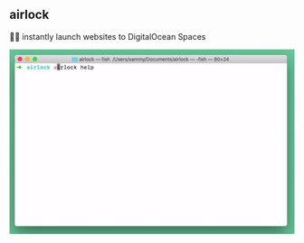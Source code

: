 ## airlock

🚀🌌 instantly launch websites to DigitalOcean Spaces

<p align="center">
  <img src="/demo.gif?v=3" alt="demo video of airlock" width="1018" />
</p>
